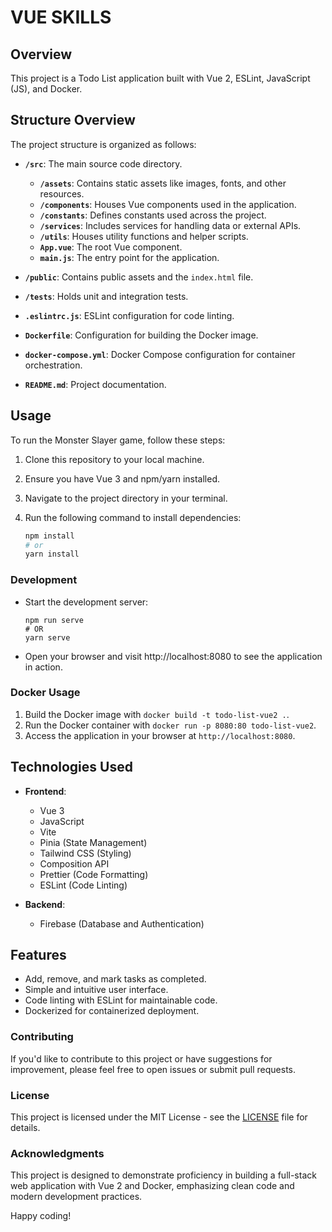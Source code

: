 # VUE SKILLS

## Overview

This project is a Todo List application built with Vue 2, ESLint, JavaScript (JS), and Docker.

## Structure Overview

The project structure is organized as follows:

- **`/src`**: The main source code directory.

  - **`/assets`**: Contains static assets like images, fonts, and other resources.
  - **`/components`**: Houses Vue components used in the application.
  - **`/constants`**: Defines constants used across the project.
  - **`/services`**: Includes services for handling data or external APIs.
  - **`/utils`**: Houses utility functions and helper scripts.
  - **`App.vue`**: The root Vue component.
  - **`main.js`**: The entry point for the application.

- **`/public`**: Contains public assets and the `index.html` file.
- **`/tests`**: Holds unit and integration tests.
- **`.eslintrc.js`**: ESLint configuration for code linting.
- **`Dockerfile`**: Configuration for building the Docker image.
- **`docker-compose.yml`**: Docker Compose configuration for container orchestration.
- **`README.md`**: Project documentation.

## Usage

To run the Monster Slayer game, follow these steps:

1. Clone this repository to your local machine.
2. Ensure you have Vue 3 and npm/yarn installed.
3. Navigate to the project directory in your terminal.
4. Run the following command to install dependencies:

   ```bash
   npm install
   # or
   yarn install
   ```

### Development

- Start the development server:
  ```
  npm run serve
  # OR
  yarn serve
  ```
- Open your browser and visit http://localhost:8080 to see the application in action.

### Docker Usage

1. Build the Docker image with `docker build -t todo-list-vue2 .`.
2. Run the Docker container with `docker run -p 8080:80 todo-list-vue2`.
3. Access the application in your browser at `http://localhost:8080`.

## Technologies Used

- **Frontend**:

  - Vue 3
  - JavaScript
  - Vite
  - Pinia (State Management)
  - Tailwind CSS (Styling)
  - Composition API
  - Prettier (Code Formatting)
  - ESLint (Code Linting)

- **Backend**:
  - Firebase (Database and Authentication)

## Features

- Add, remove, and mark tasks as completed.
- Simple and intuitive user interface.
- Code linting with ESLint for maintainable code.
- Dockerized for containerized deployment.

### Contributing

If you'd like to contribute to this project or have suggestions for improvement, please feel free to open issues or submit pull requests.

### License

This project is licensed under the MIT License - see the [LICENSE](https://chat.openai.com/c/LICENSE) file for details.

### Acknowledgments

This project is designed to demonstrate proficiency in building a full-stack web application with Vue 2 and Docker, emphasizing clean code and modern development practices.

Happy coding!
